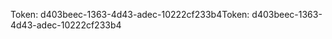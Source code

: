 <span data-ttu-id="ce751-101">Token: d403beec-1363-4d43-adec-10222cf233b4</span><span class="sxs-lookup"><span data-stu-id="ce751-101">Token: d403beec-1363-4d43-adec-10222cf233b4</span></span>